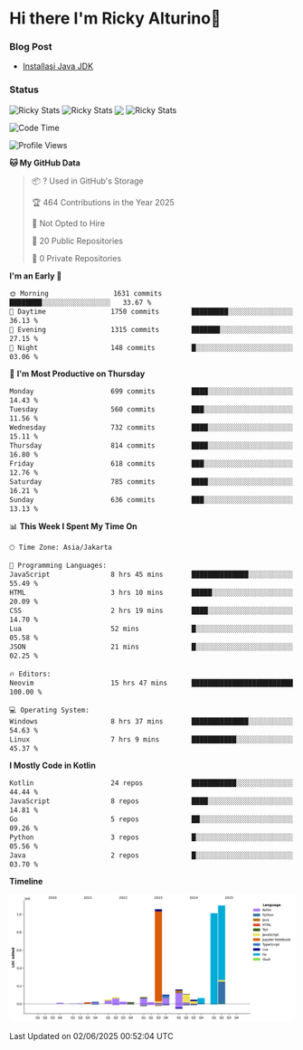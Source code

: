 # Hi there I'm Ricky Alturino👋

### Blog Post

<!-- BLOG-POST-LIST:START -->

- [Installasi Java JDK](https://onirutla.medium.com/installasi-java-jdk-ec701beeb5cb?source=rss-d9d81c918cc9------2)
<!-- BLOG-POST-LIST:END -->

### Status

<img align="center" alt="Ricky Stats" src="https://github-readme-stats.vercel.app/api?username=Alturino&theme=dark&show_icons=true&hide_border=false" />
<img align="center" alt="Ricky Stats" src="https://github-readme-stats.vercel.app/api/top-langs/?username=Alturino&theme=dark&show_icons=true&layout=compact"/>
<img align="center" width="640px" src="https://github-readme-stats.vercel.app/api/wakatime?username=Alturino&layout=compact&hide_border=true&theme=dark">
<img align="center" alt="Ricky Stats" src="https://leetcard.jacoblin.cool/alturino?border=0&radius=20&ext=activity"/>

<!--START_SECTION:waka-->
![Code Time](http://img.shields.io/badge/Code%20Time-1%2C239%20hrs%2028%20mins-blue)

![Profile Views](http://img.shields.io/badge/Profile%20Views-13-blue)

**🐱 My GitHub Data** 

> 📦 ? Used in GitHub's Storage 
 > 
> 🏆 464 Contributions in the Year 2025
 > 
> 🚫 Not Opted to Hire
 > 
> 📜 20 Public Repositories 
 > 
> 🔑 0 Private Repositories 
 > 
**I'm an Early 🐤** 

```text
🌞 Morning                1631 commits        ████████░░░░░░░░░░░░░░░░░   33.67 % 
🌆 Daytime                1750 commits        █████████░░░░░░░░░░░░░░░░   36.13 % 
🌃 Evening                1315 commits        ███████░░░░░░░░░░░░░░░░░░   27.15 % 
🌙 Night                  148 commits         █░░░░░░░░░░░░░░░░░░░░░░░░   03.06 % 
```
📅 **I'm Most Productive on Thursday** 

```text
Monday                   699 commits         ████░░░░░░░░░░░░░░░░░░░░░   14.43 % 
Tuesday                  560 commits         ███░░░░░░░░░░░░░░░░░░░░░░   11.56 % 
Wednesday                732 commits         ████░░░░░░░░░░░░░░░░░░░░░   15.11 % 
Thursday                 814 commits         ████░░░░░░░░░░░░░░░░░░░░░   16.80 % 
Friday                   618 commits         ███░░░░░░░░░░░░░░░░░░░░░░   12.76 % 
Saturday                 785 commits         ████░░░░░░░░░░░░░░░░░░░░░   16.21 % 
Sunday                   636 commits         ███░░░░░░░░░░░░░░░░░░░░░░   13.13 % 
```


📊 **This Week I Spent My Time On** 

```text
🕑︎ Time Zone: Asia/Jakarta

💬 Programming Languages: 
JavaScript               8 hrs 45 mins       ██████████████░░░░░░░░░░░   55.49 % 
HTML                     3 hrs 10 mins       █████░░░░░░░░░░░░░░░░░░░░   20.09 % 
CSS                      2 hrs 19 mins       ████░░░░░░░░░░░░░░░░░░░░░   14.70 % 
Lua                      52 mins             █░░░░░░░░░░░░░░░░░░░░░░░░   05.58 % 
JSON                     21 mins             █░░░░░░░░░░░░░░░░░░░░░░░░   02.25 % 

🔥 Editors: 
Neovim                   15 hrs 47 mins      █████████████████████████   100.00 % 

💻 Operating System: 
Windows                  8 hrs 37 mins       ██████████████░░░░░░░░░░░   54.63 % 
Linux                    7 hrs 9 mins        ███████████░░░░░░░░░░░░░░   45.37 % 
```

**I Mostly Code in Kotlin** 

```text
Kotlin                   24 repos            ███████████░░░░░░░░░░░░░░   44.44 % 
JavaScript               8 repos             ████░░░░░░░░░░░░░░░░░░░░░   14.81 % 
Go                       5 repos             ██░░░░░░░░░░░░░░░░░░░░░░░   09.26 % 
Python                   3 repos             █░░░░░░░░░░░░░░░░░░░░░░░░   05.56 % 
Java                     2 repos             █░░░░░░░░░░░░░░░░░░░░░░░░   03.70 % 
```



**Timeline**

![Lines of Code chart](https://raw.githubusercontent.com/Alturino/Alturino/main/assets/bar_graph.png)


 Last Updated on 02/06/2025 00:52:04 UTC
<!--END_SECTION:waka-->
